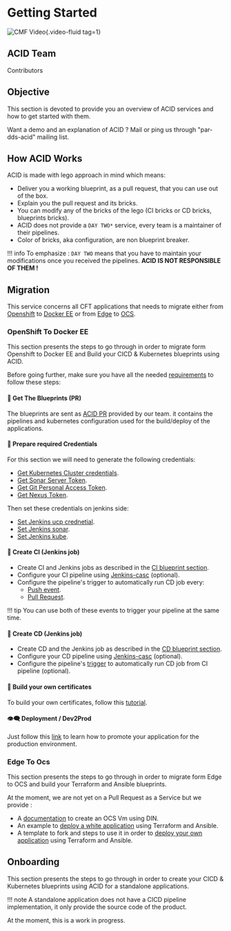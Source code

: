 # Getting Started

![CMF Video](https://CMF.mp4){.video-fluid tag=1}

## ACID Team



Contributors



## Objective
This section is devoted to provide you an overview of ACID services and how to get started with them.

Want a demo and an explanation of ACID ? Mail or ping us through "par-dds-acid" mailing list.

## How ACID Works

ACID is made with lego approach in mind which means:

- Deliver you a working blueprint, as a pull request, that you can use out of the box.
- Explain you the pull request and its bricks.
- You can modify any of the bricks of the lego (CI bricks or CD bricks, blueprints bricks).
- ACID does not provide a `DAY TWO*` service, every team is a maintainer of their pipelines.
- Color of bricks, aka configuration, are non blueprint breaker.

!!! info
    To emphasize : `DAY TWO` means that you have to maintain your modifications once you received the pipelines. **ACID IS NOT RESPONSIBLE OF THEM !**

## Migration

This service concerns all CFT applications that needs to migrate either from [Openshift](https://documentation.cloud.socgen/private/products/application/openshift/index.html) to [Docker EE](https://documentation.cloud.socgen/private/products/compute/orchestratedcontainer/index.html) or from [Edge](#) to [OCS](https://documentation.cloud.socgen/private/products/compute/ocs/concepts/product_description.html).

### OpenShift To Docker EE

This section presents the steps to go through in order to migrate form Openshift to Docker EE and Build your CICD & Kubernetes blueprints using ACID.

Before going further, make sure you have all the needed [requirements](acid/migrations/prerequisite.md) to follow these steps:

#### 🔔 Get The Blueprints (PR)

The blueprints are sent as [ACID PR](https://sgithub.fr.world.socgen/dds-itf-acid/acid-base/tree/main/acid/dev) provided by our team. it contains the pipelines and kubernetes configuration used for the build/deploy of the applications.

#### 🐆 Prepare required Credentials

For this section we will need to generate the following credentials:

- [Get Kubernetes Cluster credentials](acid/credentials/ucp.md).
- [Get Sonar Server Token](acid/credentials/sonar.md).
- [Get Git Personal Access Token](acid/credentials/pat.md).
- [Get Nexus Token](acid/credentials/nexus.md).

Then set these credentials on jenkins side:

- [Set Jenkins ucp crednetial](acid/credentials/jenkins_ucp.md).
- [Set Jenkins sonar](acid/credentials/jenkins_sonar.md).
- [Set Jenkins kube](acid/credentials/jenkins_kube.md).

#### 🐆 Create CI (Jenkins job)

- Create CI and Jenkins jobs as described in the [CI blueprint section](acid/ci/ci.md).
- Configure your CI pipeline using [Jenkins-casc](acid/extras/jcasc.md) (optional).
- Configure the pipeline's trigger to automatically run CD job every:
    - [Push event](acid/extras/auto_ci.md).
    - [Pull Request](acid/extras/pr_ci.md).

!!! tip
    You can use both of these events to trigger your pipeline at the same time.

#### 🐆 Create CD (Jenkins job)

- Create CD and the Jenkins job as described in the [CD blueprint section](acid/cd/cd.md).
- Configure your CD pipeline using [Jenkins-casc](acid/extras/jcasc.md) (optional).
- Configure the pipeline's [trigger](acid/ci/auto_cd.md) to automatically run CD job from CI pipeline (optional).

#### 🐆 Build your own certificates

To build your own certificates, follow this [tutorial](acid/extras/certificate.md).


#### 👁️‍🗨️ Deployment / Dev2Prod

Just follow this [link](acid/extras/dev2prod.md) to learn how to promote your application for the production environment.


### Edge To Ocs

This section presents the steps to go through in order to migrate form Edge to OCS and build your Terraform and Ansible blueprints.

At the moment, we are not yet on a Pull Request as a Service but we provide :

- A [documentation](acid/ocs/ocs.md) to create an OCS Vm using DIN.
- An example to [deploy a white application](acid/ocs/white_app.md) using Terraform and Ansible.
- A template to fork and steps to use it in order to [deploy your own application](acid/ocs/own_app.md) using Terraform and Ansible.


## Onboarding

This section presents the steps to go through in order to create your CICD & Kubernetes blueprints using ACID for a standalone applications.

!!! note
    A standalone application does not have a CICD pipeline implementation, it only provide the source code of the product.

At the moment, this is a work in progress.
